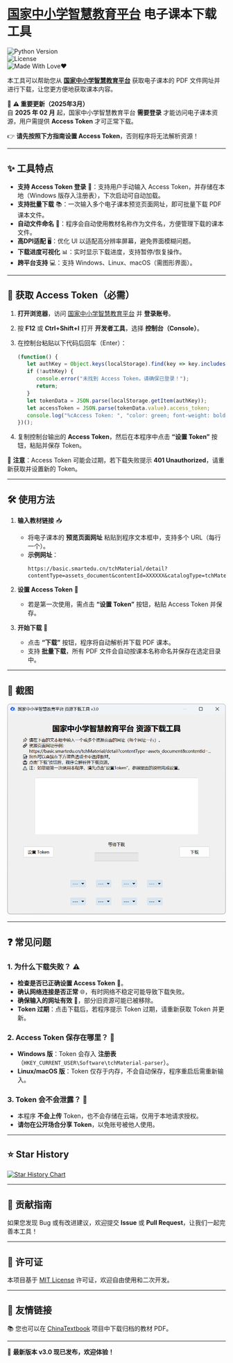 # [国家中小学智慧教育平台](https://basic.smartedu.cn/tchMaterial/) 电子课本下载工具  

![Python Version](https://img.shields.io/badge/Python-3.x-blue.svg)  
![License](https://img.shields.io/badge/License-MIT-green.svg)  
![Made With Love❤️](https://img.shields.io/badge/Made_With-%E2%9D%A4-red.svg)  

本工具可以帮助您从 **[国家中小学智慧教育平台](https://basic.smartedu.cn/tchMaterial/)** 获取电子课本的 PDF 文件网址并进行下载，让您更方便地获取课本内容。  

📢 **⚠️ 重要更新（2025年3月）**  
自 **2025 年 02 月** 起，国家中小学智慧教育平台 **需要登录** 才能访问电子课本资源，用户需提供 **Access Token** 才可正常下载。  

👉 **请先按照下方指南设置 Access Token**，否则程序将无法解析资源！  

---

## ✨ 工具特点  

- **支持 Access Token 登录** 🔑：支持用户手动输入 Access Token，并存储在本地（Windows 版存入注册表），下次启动可自动加载。   
- **支持批量下载** 📚：一次输入多个电子课本预览页面网址，即可批量下载 PDF 课本文件。  
- **自动文件命名** 📂：程序会自动使用教材名称作为文件名，方便管理下载的课本文件。  
- **高DPI适配** 🖥️：优化 UI 以适配高分辨率屏幕，避免界面模糊问题。  
- **下载进度可视化** 📊：实时显示下载进度，支持暂停/恢复操作。  
- **跨平台支持** 💻：支持 Windows、Linux、macOS（需图形界面）。  

---

## 🔑 获取 Access Token（必需）  

1. **打开浏览器**，访问 [国家中小学智慧教育平台](https://auth.smartedu.cn/uias/login) 并 **登录账号**。  
2. 按 **F12** 或 **Ctrl+Shift+I** 打开 **开发者工具**，选择 **控制台（Console）**。  
3. 在控制台粘贴以下代码后回车（Enter）：  

   ```javascript
   (function() {
      let authKey = Object.keys(localStorage).find(key => key.includes("ND_UC_AUTH"));
      if (!authKey) {
         console.error("未找到 Access Token，请确保已登录！");
         return;
      }
      let tokenData = JSON.parse(localStorage.getItem(authKey));
      let accessToken = JSON.parse(tokenData.value).access_token;
      console.log("%cAccess Token: ", "color: green; font-weight: bold", accessToken);
   })();
   ```
4. 复制控制台输出的 **Access Token**，然后在本程序中点击 **“设置 Token”** 按钮，粘贴并保存 Token。  

🚨 **注意**：Access Token 可能会过期，若下载失败提示 **401 Unauthorized**，请重新获取并设置新的 Token。  

---

## 🛠️ 使用方法  

1. **输入教材链接** 📥  
   - 将电子课本的 **预览页面网址** 粘贴到程序文本框中，支持多个 URL（每行一个）。  
   - **示例网址**：  
     ```
     https://basic.smartedu.cn/tchMaterial/detail?contentType=assets_document&contentId=XXXXXX&catalogType=tchMaterial&subCatalog=tchMaterial
     ```

2. **设置 Access Token** 🔑  
   - 若是第一次使用，需点击 **“设置 Token”** 按钮，粘贴 Access Token 并保存。  

3. **开始下载** 🚀  
   - 点击 **“下载”** 按钮，程序将自动解析并下载 PDF 课本。  
   - 支持 **批量下载**，所有 PDF 文件会自动按课本名称命名并保存在选定目录中。  

---

## 📸 截图  

![程序截图](./res/PixPin_2025-03-14_23-44-26.png)  

---

## ❓ 常见问题  

### 1. **为什么下载失败？** ⚠️  

- **检查是否已正确设置 Access Token** 🔑。  
- **确认网络连接是否正常** 🌐，有时网络不稳定可能导致下载失败。  
- **确保输入的网址有效** 🔗，部分旧资源可能已被移除。  
- **Token 过期**：点击下载后，若程序提示 Token 过期，请重新获取 Token 并更新。  

### 2. **Access Token 保存在哪里？** 💾  

- **Windows 版**：Token 会存入 **注册表**（`HKEY_CURRENT_USER\Software\tchMaterial-parser`）。  
- **Linux/macOS 版**：Token 仅存于内存，不会自动保存，程序重启后需重新输入。  

### 3. **Token 会不会泄露？** 🔐  

- 本程序 **不会上传** Token，也不会存储在云端，仅用于本地请求授权。  
- **请勿在公开场合分享 Token**，以免账号被他人使用。  

---

## ⭐ Star History

[![Star History Chart](https://api.star-history.com/svg?repos=happycola233/tchMaterial-parser&type=Date)](https://star-history.com/#happycola233/tchMaterial-parser&Date)

---

## 🤝 贡献指南  

如果您发现 Bug 或有改进建议，欢迎提交 **Issue** 或 **Pull Request**，让我们一起完善本工具！  

---

## 📜 许可证  

本项目基于 [MIT License](LICENSE) 许可证，欢迎自由使用和二次开发。  

---

## 💌 友情链接  

📚 您也可以在 [ChinaTextbook](https://github.com/TapXWorld/ChinaTextbook) 项目中下载归档的教材 PDF。  

---

🚀 **最新版本 v3.0 现已发布，欢迎体验！**